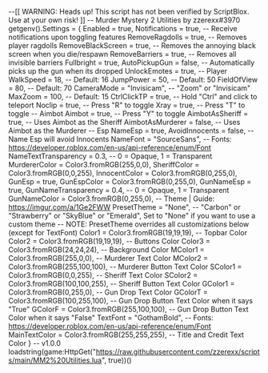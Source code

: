 --[[
	WARNING: Heads up! This script has not been verified by ScriptBlox. Use at your own risk!
]]
-- Murder Mystery 2 Utilities by zzerexx#3970
getgenv().Settings = {
	Enabled = true,
	Notifications = true,       -- Receive notifications upon toggling features
	RemoveRagdolls = true,      -- Removes player ragdolls
	RemoveBlackScreen = true,   -- Removes the annoying black screen when you die/respawn
	RemoveBarriers = true,      -- Removes all invisible barriers
	Fullbright = true,
	AutoPickupGun = false,      -- Automatically picks up the gun when its dropped
	UnlockEmotes = true,
	-- Player
	WalkSpeed = 18,             -- Default: 16
	JumpPower = 50,             -- Default: 50
	FieldOfView = 80,           -- Default: 70
	CameraMode = "Invisicam",   -- "Zoom" or "Invisicam"
	MaxZoom = 100,              -- Default: 15
	CtrlClickTP = true,         -- Hold "Ctrl" and click to teleport
	Noclip = true,              -- Press "R" to toggle
	Xray = true,                -- Press "T" to toggle
	-- Aimbot
	Aimbot = true,              -- Press "Y" to toggle
	AimbotAsSheriff = true,     -- Uses Aimbot as the Sheriff
	AimbotAsMurderer = false,   -- Uses Aimbot as the Murderer
	-- Esp
	NameEsp = true,
	AvoidInnocents = false,     -- Name Esp will avoid Innocents
	NameFont = "SourceSans",    -- Fonts: https://developer.roblox.com/en-us/api-reference/enum/Font
	NameTextTransparency = 0.3, -- 0 = Opaque, 1 = Transparent
	MurdererColor = Color3.fromRGB(255,0,0),
	SheriffColor = Color3.fromRGB(0,0,255),
	InnocentColor = Color3.fromRGB(0,255,0),
	GunEsp = true,
	GunEspColor = Color3.fromRGB(0,255,0),
	GunNameEsp = true,
	GunNameTransparency = 0.4,  -- 0 = Opaque, 1 = Transparent
	GunNameColor = Color3.fromRGB(0,255,0),
	-- Theme | Guide: https://imgur.com/a/1Ge2FWW
	PresetTheme = "None",                  -- "Carbon" or "Strawberry" or "SkyBlue" or "Emerald", Set to "None" if you want to use a custom theme
	-- NOTE: PresetTheme overrides all customizations below (except for TextFont)
	Color1 = Color3.fromRGB(19,19,19),     -- Topbar Color
	Color2 = Color3.fromRGB(19,19,19),     -- Buttons Color
	Color3 = Color3.fromRGB(24,24,24),     -- Background Color
	MColor1 = Color3.fromRGB(255,0,0),     -- Murderer Text Color
	MColor2 = Color3.fromRGB(255,100,100), -- Murderer Button Text Color
	SColor1 = Color3.fromRGB(0,0,255),     -- Sheriff Text Color
	SColor2 = Color3.fromRGB(100,100,255), -- Sheriff Button Text Color
	GColor1 = Color3.fromRGB(0,255,0),     -- Gun Drop Text Color
	GColorT = Color3.fromRGB(100,255,100), -- Gun Drop Button Text Color when it says "True"
	GColorF = Color3.fromRGB(255,100,100), -- Gun Drop Button Text Color when it says "False"
	TextFont = "GothamBold",               -- Fonts: https://developer.roblox.com/en-us/api-reference/enum/Font
	MainTextColor = Color3.fromRGB(255,255,255), -- Title and Credit Text Color
} -- v1.0.0
loadstring(game:HttpGet("https://raw.githubusercontent.com/zzerexx/scripts/main/MM2%20Utilities.lua", true))()
